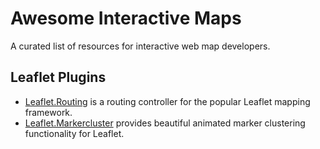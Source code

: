 # Awesome Interactive Maps
A curated list of resources for interactive web map developers.

Leaflet Plugins
---------------
* [Leaflet.Routing](https://github.com/Turistforeningen/leaflet-routing) is a routing controller for the popular Leaflet mapping framework.
* [Leaflet.Markercluster](https://github.com/Leaflet/Leaflet.markercluster) provides beautiful animated marker clustering functionality for Leaflet.
